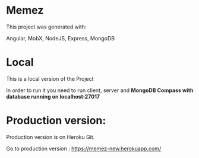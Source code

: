 # Memez

This project was generated with:

 Angular, 
 MobX, 
 NodeJS, 
 Express, 
 MongoDB

# Local
 This is a local version of the Project
 
 In order to run it you need to run client, server and  **MongoDB Compass with database running on localhost:27017**
 
 # Production version:
Production version is on Heroku Git.

Go to production version : https://memez-new.herokuapp.com/


